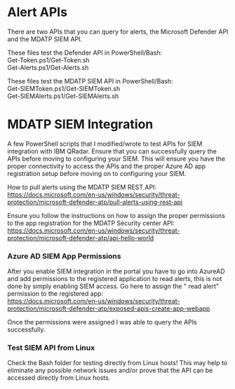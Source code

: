 # Alert APIs

There are two APIs that you can query for alerts, the Microsoft Defender API and the MDATP SIEM API.

These files test the Defender API in PowerShell/Bash:<br>
Get-Token.ps1/Get-Token.sh<br>
Get-Alerts.ps1/Get-Alerts.sh<br>

These files test the MDATP SIEM API in PowerShell/Bash:<br>
Get-SIEMToken.ps1/Get-SIEMToken.sh<br>
Get-SIEMAlerts.ps1/Get-SIEMAlerts.sh<br>

# MDATP SIEM Integration

A few PowerShell scripts that I modified/wrote to test APIs for SIEM integration with IBM QRadar.  Ensure that you can successfully query the APIs before moving to configuring your SIEM.  This will ensure you have the proper connectivity to access the APIs and the proper Azure AD app registration setup before moving on to configuring your SIEM.

How to pull alerts using the MDATP SIEM REST API:<br>
https://docs.microsoft.com/en-us/windows/security/threat-protection/microsoft-defender-atp/pull-alerts-using-rest-api

Ensure you follow the instructions on how to assign the proper permissions to the app registration for the MDATP Security center API:<br>
https://docs.microsoft.com/en-us/windows/security/threat-protection/microsoft-defender-atp/api-hello-world

### Azure AD SIEM App Permissions

After you enable SIEM integration in the portal you have to go into AzureAD and add permissions to the registered application to read alerts, this is not done by simply enabling SIEM access.  Go here to assign the " read alert" permission to the registered app:<br>
https://docs.microsoft.com/en-us/windows/security/threat-protection/microsoft-defender-atp/exposed-apis-create-app-webapp

Once the permissions were assigned I was able to query the APIs successfully.  

### Test SIEM API from Linux

Check the Bash folder for testing directly from Linux hosts!  This may help to eliminate any possible network issues and/or prove that the API can be accessed directly from Linux hosts.
